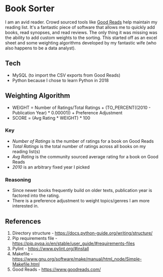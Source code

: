 # Book Sorter
I am an avid reader.  Crowd sourced tools like [Good Reads](https://www.goodreads.com/) help maintain my reading list.  It's a fantastic piece 
of software that allows me to quickly add books, read synopses, and read reviews.  The only thing it was missing was the ability
to add custom weights to the sorting.  This started off as an excel sheet and some weighting algorithms developed by my fantastic wife (who 
also happens to be a data analyst).

## Tech
* MySQL (to import the CSV exports from Good Reads)
* Python because I chose to learn Python in 2018

## Weighting Algorithm
* WEIGHT = Number of Ratings/Total Ratings + (TO_PERCENT((2010 - Publication Year) * 0.00001)) + Preference Adjustment
* SCORE = (Avg Rating * WEIGHT) * 100

### Key
* *Number of Ratings* is the number of ratings for a book on Good Reads
* *Total Ratings* is the total number of ratings across all books on my reading list(s)
* *Avg Rating* is the community sourced average rating for a book on Good Reads
* *2010* is an arbitrary fixed year I picked

### Reasoning
* Since newer books frequently build on older texts, publication year is factored into the rating.
* There is a preference adjustment to weight topics/genres I am more interested in. 

## References
1. Directory structure - https://docs.python-guide.org/writing/structure/
1. Pip requirements file - https://pip.pypa.io/en/stable/user_guide/#requirements-files
1. Pylint - https://www.pylint.org/#install
1. Makefile - https://www.gnu.org/software/make/manual/html_node/Simple-Makefile.html
1. Good Reads - https://www.goodreads.com/
